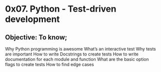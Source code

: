 # 0x07. Python - Test-driven development
  ## Objective: To know;
  Why Python programming is awesome
  What’s an interactive test
  Why tests are important
  How to write Docstrings to create tests
  How to write documentation for each module and function
  What are the basic option flags to create tests
  How to find edge cases
